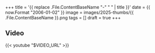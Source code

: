+++
title = '{{ replace .File.ContentBaseName "-" " " | title }}'
date = {{ now.Format "2006-01-02" }}
image = images/2025-thumbs/{{ .File.ContentBaseName }}.png
tags = []
draft = true
+++


## Video

{{< youtube "$VIDEO_URL" >}}
